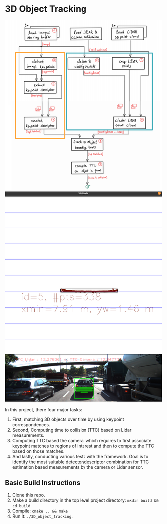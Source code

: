 # 3D Object Tracking



<img src="images/code_structure.png"/>
<img src="images/3d_object_viewer.png"/>
<img src="images/final_sensor_ttc.png"/>

In this project, there four major tasks: 
1. First, matching 3D objects over time by using keypoint correspondences. 
2. Second, Computing time to collision (TTC) based on Lidar measurements. 
3. Computing TTC based the camera, which requires to first associate keypoint matches to regions of interest and then to compute the TTC based on those matches. 
4. And lastly, conducting various tests with the framework. Goal is to identify the most suitable detector/descriptor combination for TTC estimation based measurements by the camera or Lidar sensor. 


## Basic Build Instructions

1. Clone this repo.
2. Make a build directory in the top level project directory: `mkdir build && cd build`
3. Compile: `cmake .. && make`
4. Run it: `./3D_object_tracking`.
